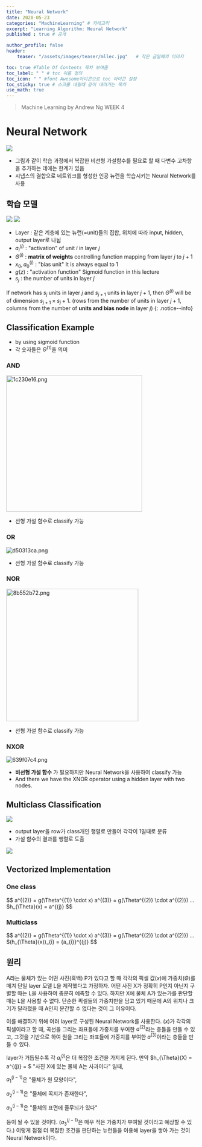 ```yaml
---
title: "Neural Network"
date: 2020-05-23
categories: "MachineLearning" # 카테고리
excerpt: "Learning Algorithm: Neural Network"
published : true # 공개

author_profile: false
header:
    teaser: "/assets/images/teaser/mllec.jpg"   # 작은 글일때의 이미지

toc: true #Table Of Contents 목차 보여줌
toc_label: " " # toc 이름 정의
toc_icon: " " #font Awesome아이콘으로 toc 아이콘 설정
toc_sticky: true # 스크롤 내릴때 같이 내려가는 목차
use_math: true
---
```


> Machine Learning by Andrew Ng WEEK 4

# Neural Network

![](/assets/posts/ml/963805bf.png)

- 그림과 같이 학습 과정에서 복잡한 비선형 가설함수를 필요로 할 때 다변수 고차항을 추가하는 데에는 한계가 있음
- 시냅스의 결합으로 네트워크를 형성한 인공 뉴런을 학습시키는 Neural Network를 사용


## 학습 모델

![](/assets/posts/ml/d5a84894.png)
![](/assets/posts/ml/be8350a3.png)

- Layer : 같은 계층에 있는 뉴런(=unit)들의 집합, 위치에 따라 input, hidden, output layer로 나뉨
- ${a_{i}}^{(j)}$ : "activation" of unit $i$ in layer $j$
- $\Theta^{(j)}$ : **matrix of weights** controlling function mapping from layer $j$ to $j+1$
- $x_{0}, {a_{0}}^{(j)}$ : "bias unit" It is always equal to 1
- $g(z)$ : "activation function" Sigmoid function in this lecture
- $s_{j}$ : the number of units in layer $j$


If network has $s_{j}$ units in layer $j$ and $s_{j+1}$ units in layer $j+1$, then $\Theta^{(j)}$ will be of dimension $s_{j+1} \times s_{j}+1$. (rows from the number of units in layer $j+1$, columns from the number of **units and bias node** in layer $j$)
{: .notice--info}


## Classification Example

- by using sigmoid function
- 각 숫자들은 $\Theta^{(1)}$을 의미

### AND

<img alt="1c230e16.png" src="/assets/posts/ml/1c230e16.png" width="360px">

- 선형 가설 함수로 classify 가능

### OR

<img alt="d50313ca.png" src="/assets/posts/ml/d50313ca.png">

- 선형 가설 함수로 classify 가능

### NOR

<img alt="8b552b72.png" src="/assets/posts/ml/8b552b72.png" width="350px">

- 선형 가설 함수로 classify 가능

### NXOR

<img alt="639f07c4.png" src="/assets/posts/ml/639f07c4.png">

- **비선형 가설 함수** 가 필요하지만 Neural Network을 사용하여 classify 가능
- And there we have the XNOR operator using a hidden layer with two nodes.


## Multiclass Classification

![](/assets/posts/ml/8cc408a6.png)

- output layer을 row가 class개인 행렬로 만들어 각각이 1일때로 분류
- 가설 함수의 결과를 행렬로 도출

![](/assets/posts/ml/12cb5e84.png)


## Vectorized Implementation

### One class

$$
a^{(2)} = g(\Theta^{(1)} \cdot x)
a^{(3)} = g(\Theta^{(2)} \cdot a^{(2)})
...
$h_{\Theta}(x) = a^{(j)}
$$

### Multiclass

$$
a^{(2)} = g(\Theta^{(1)} \cdot x)
a^{(3)} = g(\Theta^{(2)} \cdot a^{(2)})
...
$(h_{\Theta}(x))\_{i} = {a_{i}}^{(j)}
$$


## 원리

A라는 물체가 있는 어떤 사진(흑백) P가 있다고 할 때 각각의 픽셀 값($x$)에 가중치($\Theta$)를 매겨 단일 layer 모델 L을 제작했다고 가정하자. 어떤 사진 X가 정확히 P인지 아닌지 구별할 때는 L을 사용하여 충분히 예측할 수 있다. 하지만 X에 물체 A가 있는가를 판단할 때는 L을 사용할 수 없다. 단순한 픽셀들의 가중치만을 담고 있기 때문에 A의 위치나 크기가 달라졌을 때 A인지 분간할 수 없다는 것이 그 이유이다.

이를 해결하기 위해 여러 layer로 구성된 Neural Network를 사용한다. ($x$)가 각각의 픽셀이라고 할 때, 곡선을 그리는 좌표들에 가중치를 부여한 $a^{(2)}$라는 층들을 만들 수 있고, 그것을 기반으로 하여 원을 그리는 좌표들에 가중치를 부여한 $a^{(3)}$이라는 층들을 만들 수 있다.

layer가 거듭될수록 각 ${a_{i}}^{(j)}$은 더 복잡한 조건을 가지게 된다.
만약 $h_{\Theta}(X) = a^{(j)} = $ "사진 X에 있는 물체 A는 사과이다" 일때,

${a_{1}}^{(j-1)}$은 "물체가 원 모양이다",

${a_{2}}^{(j-1)}$은 "물체에 꼭지가 존재한다",

${a_{3}}^{(j-1)}$은 "물체의 표면에 줄무늬가 있다"

등이 될 수 있을 것이다. (${a_{3}}^{(j-1)}$은 매우 적은 가중치가 부여될 것이라고 예상할 수 있다.) 이렇게 점점 더 복잡한 조건을 판단하는 뉴런들을 이용해 layer을 쌓아 가는 것이 Neural Network이다.
